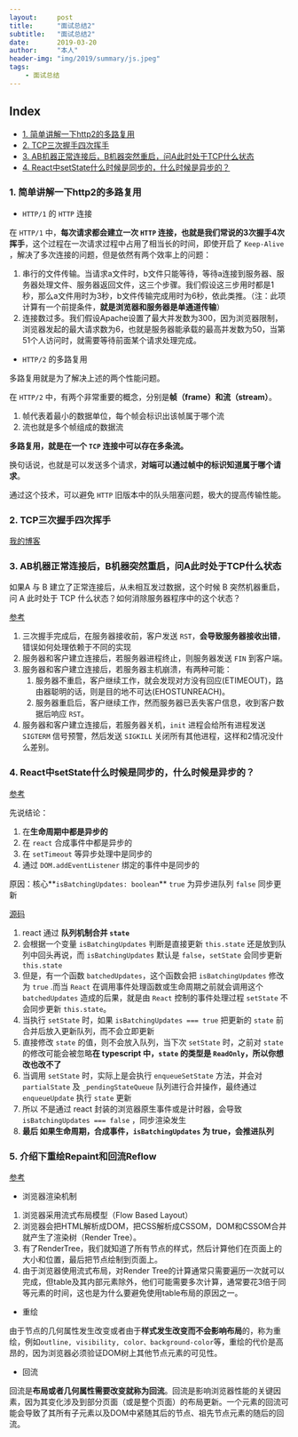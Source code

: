 ```yaml
---
layout:     post
title:      "面试总结2"
subtitle:   "面试总结2"
date:       2019-03-20
author:     "本人"
header-img: "img/2019/summary/js.jpeg"
tags:
    - 面试总结
---
```


## Index

 - [1. 简单讲解一下http2的多路复用](#1-简单讲解一下http2的多路复用)
 - [2. TCP三次握手四次挥手](#2-TCP三次握手四次挥手)
 - [3. AB机器正常连接后，B机器突然重启，问A此时处于TCP什么状态](#3-AB机器正常连接后，B机器突然重启，问A此时处于TCP什么状态)
 - [4. React中setState什么时候是同步的，什么时候是异步的？](#4-React中setState什么时候是同步的，什么时候是异步的？)


### 1. 简单讲解一下http2的多路复用

- `HTTP/1` 的 `HTTP` 连接
 
在 `HTTP/1` 中，**每次请求都会建立一次 `HTTP` 连接，也就是我们常说的3次握手4次挥手**，这个过程在一次请求过程中占用了相当长的时间，即使开启了 `Keep-Alive` ，解决了多次连接的问题，但是依然有两个效率上的问题：

1. 串行的文件传输。当请求a文件时，b文件只能等待，等待a连接到服务器、服务器处理文件、服务器返回文件，这三个步骤。我们假设这三步用时都是1秒，那么a文件用时为3秒，b文件传输完成用时为6秒，依此类推。（注：此项计算有一个前提条件，**就是浏览器和服务器是单通道传输**）
2. 连接数过多。我们假设Apache设置了最大并发数为300，因为浏览器限制，浏览器发起的最大请求数为6，也就是服务器能承载的最高并发数为50，当第51个人访问时，就需要等待前面某个请求处理完成。

- `HTTP/2` 的多路复用
  
多路复用就是为了解决上述的两个性能问题。

在 `HTTP/2` 中，有两个非常重要的概念，分别是**帧（frame）和流（stream）**。

1. 帧代表着最小的数据单位，每个帧会标识出该帧属于哪个流
2. 流也就是多个帧组成的数据流

**多路复用，就是在一个 `TCP` 连接中可以存在多条流。**

换句话说，也就是可以发送多个请求，**对端可以通过帧中的标识知道属于哪个请求**。

通过这个技术，可以避免 `HTTP` 旧版本中的队头阻塞问题，极大的提高传输性能。

### 2. TCP三次握手四次挥手

[我的博客](https://dimalilongji.github.io/my-blog/2019/03/07/%E5%9F%BA%E7%A1%80%E6%80%BB%E7%BB%93-10.%E7%BD%91%E7%BB%9C%E8%AF%B7%E6%B1%82/#%E5%8F%91%E8%B5%B7-tcp-%E9%93%BE%E6%8E%A5)

### 3. AB机器正常连接后，B机器突然重启，问A此时处于TCP什么状态

如果A 与 B 建立了正常连接后，从未相互发过数据，这个时候 B 突然机器重启，问 A 此时处于 TCP 什么状态？如何消除服务器程序中的这个状态？

[参考](http://crystalwindz.com/unp_note_1/#%E9%9D%9E%E6%AD%A3%E5%B8%B8%E8%BF%9E%E6%8E%A5%E7%BB%88%E6%AD%A2)

1. 三次握手完成后，在服务器接收前，客户发送 `RST`，**会导致服务器接收出错**，错误如何处理依赖于不同的实现
2. 服务器和客户建立连接后，若服务器进程终止，则服务器发送 `FIN` 到客户端。
3. 服务器和客户建立连接后，若服务器主机崩溃，有两种可能：
   1. 服务器不重启，客户继续工作，就会发现对方没有回应(ETIMEOUT)，路由器聪明的话，则是目的地不可达(EHOSTUNREACH)。
   2. 服务器重启后，客户继续工作，然而服务器已丢失客户信息，收到客户数据后响应 `RST`。
4. 服务器和客户建立连接后，若服务器关机，`init` 进程会给所有进程发送 `SIGTERM` 信号预警，然后发送 `SIGKILL` 关闭所有其他进程，这样和2情况没什么差别。

### 4. React中setState什么时候是同步的，什么时候是异步的？

[参考](https://github.com/sisterAn/blog/issues/26)

先说结论：

1. 在**生命周期中都是异步的**
2. 在 `react` 合成事件中都是异步的
3. 在 `setTimeout` 等异步处理中是同步的
4. 通过 `DOM.addEventListener` 绑定的事件中是同步的

原因：核心**`isBatchingUpdates: boolean`** `true` 为异步进队列 `false` 同步更新

[源码](https://github.com/facebook/react/blob/35962a00084382b49d1f9e3bd36612925f360e5b/src/renderers/shared/reconciler/ReactUpdates.js#L199)

1. react 通过 **队列机制合并 `state`**
2. 会根据一个变量 `isBatchingUpdates` 判断是直接更新 `this.state` 还是放到队列中回头再说，而 `isBatchingUpdates` 默认是 `false`，`setState` 会同步更新 `this.state`
3. 但是，有一个函数 `batchedUpdates`，这个函数会把 `isBatchingUpdates` 修改为 `true` .而当 `React` 在调用事件处理函数或生命周期之前就会调用这个 `batchedUpdates` 造成的后果，就是由 `React` 控制的事件处理过程 `setState` 不会同步更新 `this.state`。
4. 当执行 `setState` 时，如果 `isBatchingUpdates === true` 把更新的 `state` 前合并后放入更新队列，而不会立即更新
5. 直接修改 `state` 的值，则不会放入队列，当下次 `setState` 时，之前对 `state` 的修改可能会被忽略**在 typescript 中，`state` 的类型是 `ReadOnly`，所以你想改也改不了**
6. 当调用 `setState` 时，实际上是会执行 `enqueueSetState` 方法，并会对 `partialState` 及 `_pendingStateQueue` 队列进行合并操作，最终通过 `enqueueUpdate` 执行 `state` 更新
7. 所以 不是通过 react 封装的浏览器原生事件或是计时器，会导致 `isBatchingUpdates === false` ，同步渲染发生
8. **最后 如果生命周期，合成事件，`isBatchingUpdates` 为 true，会推进队列**

### 5. 介绍下重绘Repaint和回流Reflow

[参考](https://developers.google.com/web/fundamentals/performance/critical-rendering-path/constructing-the-object-model?hl=zh-cn)

- 浏览器渲染机制

1. 浏览器采用流式布局模型（Flow Based Layout）
2. 浏览器会把HTML解析成DOM，把CSS解析成CSSOM，DOM和CSSOM合并就产生了渲染树（Render Tree）。
3. 有了RenderTree，我们就知道了所有节点的样式，然后计算他们在页面上的大小和位置，最后把节点绘制到页面上。
4. 由于浏览器使用流式布局，对Render Tree的计算通常只需要遍历一次就可以完成，但table及其内部元素除外，他们可能需要多次计算，通常要花3倍于同等元素的时间，这也是为什么要避免使用table布局的原因之一。
 
- 重绘

由于节点的几何属性发生改变或者由于**样式发生改变而不会影响布局**的，称为重绘，例如`outline, visibility, color、background-color`等，重绘的代价是高昂的，因为浏览器必须验证DOM树上其他节点元素的可见性。

- 回流

回流是**布局或者几何属性需要改变就称为回流**。回流是影响浏览器性能的关键因素，因为其变化涉及到部分页面（或是整个页面）的布局更新。一个元素的回流可能会导致了其所有子元素以及DOM中紧随其后的节点、祖先节点元素的随后的回流。

